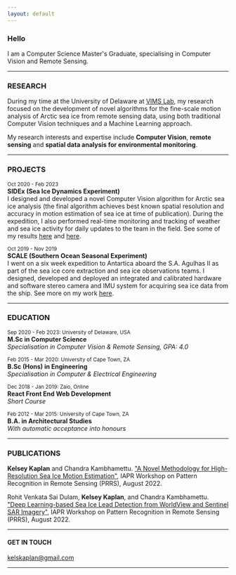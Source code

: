 ```yaml
---
layout: default
---
```


### **Hello**<br>
I am a Computer Science Master's Graduate, specialising in Computer Vision and Remote Sensing.

* * *

### RESEARCH
During my time at the University of Delaware at [VIMS Lab](https://bigdatavision.org/seaIceProjects/), my research focused on the development of novel algorithms for the fine-scale motion analysis of Arctic sea ice from remote sensing data, using both traditional Computer Vision techniques and a Machine Learning approach.

My research interests and expertise include **Computer Vision**, **remote sensing** and **spatial data analysis for environmental monitoring**.

* * *

### PROJECTS

<sup>Oct 2020 - Feb 2023</sup><br>
**SIDEx (Sea Ice Dynamics Experiment)** <br>
I designed and developed a novel Computer Vision algorithm for Arctic sea ice analysis (the final algorithm achieves best known spatial resolution and accuracy in motion estimation of sea ice at time of publication).
During the expedition, I also performed real-time monitoring and tracking of weather and sea ice activity for daily updates to the team in the field.
See some of my results [here](https://bigdatavision.org/seaIceProjects/) and [here](https://drive.google.com/file/d/1ie40TW9mYXJtuKKIeAVDcHwtCqkOXwJ_/view?usp=sharing).


<sup>Oct 2019 - Nov 2019</sup><br>
**SCALE (Southern Ocean Seasonal Experiment)** <br>
I went on a six week expedition to Antartica aboard the S.A. Agulhas II as part of the sea ice core extraction and sea ice observations teams.
I designed, developed and deployed an integrated and calibrated hardware and software stereo camera and IMU system for acquiring sea ice data from the ship.
See more on my work [here](https://github.com/kelseykap/kelseykap.github.io/blob/master/thesis.pdf).

* * *

### EDUCATION

<sup>Sep 2020 - Feb 2023: University of Delaware, USA</sup><br>
**M.Sc in Computer Science**<br>
_Specialisation in Computer Vision & Remote Sensing, GPA: 4.0_

<sup>Feb 2015 - Mar 2020: University of Cape Town, ZA</sup><br>
**B.Sc (Hons) in Engineering**<br>
_Specialisation in Computer & Electrical Engineering_

<sup>Dec 2018 - Jan 2019: Zaio, Online</sup><br>
**React Front End Web Development**<br>
_Short Course_
           
<sup>Feb 2012 - Mar 2015: University of Cape Town, ZA</sup><br>
**B.A. in Architectural Studies**<br>
_With automatic acceptance into honours_

* * *

### PUBLICATIONS

**Kelsey Kaplan** and Chandra Kambhamettu. ["A Novel Methodology for High-Resolution Sea Ice Motion Estimation"](https://link.springer.com/chapter/10.1007/978-3-031-37731-0_24), IAPR Workshop on Pattern Recognition in Remote Sensing (PRRS), August 2022.

Rohit Venkata Sai Dulam, **Kelsey Kaplan**, and Chandra Kambhamettu. ["Deep Learning-based Sea Ice Lead Detection from WorldView and Sentinel SAR Imagery"](https://link.springer.com/chapter/10.1007/978-3-031-37731-0_25), IAPR Workshop on Pattern Recognition in Remote Sensing (PRRS), August 2022.

* * *

#### GET IN TOUCH

[kelskaplan@gmail.com](mailto:kelskaplan@gmail.com)

* * *

